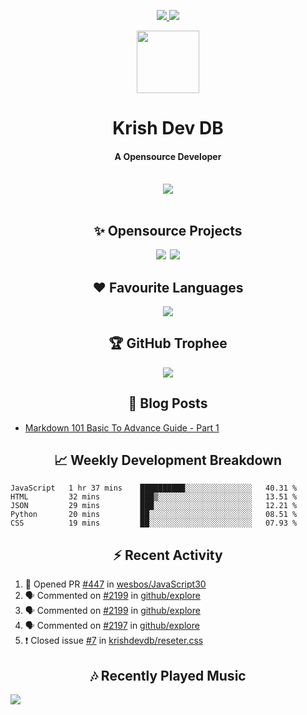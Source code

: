 <div align="center">
<p>
<a href="#projects">
<img src="https://img.shields.io/github/stars/krishdevdb?affiliations=OWNER%2CCOLLABORATOR&logo=github&style=for-the-badge&label=Star">
</a>
<a href="https://github.com/krishdevdb?tab=followers">
<img src="https://img.shields.io/github/followers/krishdevdb?logo=github&style=for-the-badge"></a>
</p>
<img height="100px" width="100px" src="https://github.com/krishdevdb/krishdevdb/raw/master/images/avatar.png">
<br>
<h1>Krish Dev DB</h1>
<h4>A Opensource Developer</h4>
<br>
</div>
<div align="center">
<img src="https://github-readme-stats.vercel.app/api?username=krishdevdb&show_icons=true&count_private=true">
<br>
</div>

<div align="center">
<br>
<h2 id="projects"> ✨ Opensource Projects</h2>
<a href="https://github.com/krishdevdb/reseter.css"><img src="https://github-readme-stats.vercel.app/api/pin/?username=krishdevdb&repo=reseter.css&show_icons=true&count_private=true&layout=compact"></a>&#8198;
<a href="https://github.com/krishdevdb/readme-template"><img src="https://github-readme-stats.vercel.app/api/pin/?username=krishdevdb&repo=readme-template&show_icons=true&count_private=true&layout=compact"></a>
<br>
</div>

<div align="center">
<h2 id="languages"> ❤ Favourite Languages </h2>
<img src="https://github-readme-stats.vercel.app/api/top-langs/?username=krishdevdb&show_icons=true&count_private=true&layout=compact">
</div>

<div align="center">
<h2 id="trophee">🏆 GitHub Trophee</h2>
<img src="https://github-profile-trophy.vercel.app/?username=krishdevdb&row=1&no-frame=true">
<br>
</div>

<h2 align="center" id="posts"> 📕 Blog Posts </h2>

<!-- BLOG-POSTS:START -->
- [Markdown 101 Basic To Advance Guide - Part 1](https://dev.to/krishdevdb/markdown-101-basic-to-advance-guide-part-1-pg3)
<!-- BLOG-POSTS:END -->

<h2 align="center" id="breakdown"> 📈 Weekly Development Breakdown </h2>

<!--START_SECTION:waka-->
```text
JavaScript   1 hr 37 mins    ██████████░░░░░░░░░░░░░░░   40.31 % 
HTML         32 mins         ███▒░░░░░░░░░░░░░░░░░░░░░   13.51 % 
JSON         29 mins         ███░░░░░░░░░░░░░░░░░░░░░░   12.21 % 
Python       20 mins         ██░░░░░░░░░░░░░░░░░░░░░░░   08.51 % 
CSS          19 mins         ██░░░░░░░░░░░░░░░░░░░░░░░   07.93 % 
```
<!--END_SECTION:waka-->

<h2 align="center" id="activity"> ⚡ Recent Activity </h2>

<!--START_SECTION:activity-->
1. 💪 Opened PR [#447](https://github.com/wesbos/JavaScript30/pull/447) in [wesbos/JavaScript30](https://github.com/wesbos/JavaScript30)
2. 🗣 Commented on [#2199](https://github.com/github/explore/issues/2199) in [github/explore](https://github.com/github/explore)
3. 🗣 Commented on [#2199](https://github.com/github/explore/issues/2199) in [github/explore](https://github.com/github/explore)
4. 🗣 Commented on [#2197](https://github.com/github/explore/issues/2197) in [github/explore](https://github.com/github/explore)
5. ❗️ Closed issue [#7](https://github.com/krishdevdb/reseter.css/issues/7) in [krishdevdb/reseter.css](https://github.com/krishdevdb/reseter.css)
<!--END_SECTION:activity-->

<h2 align="center" id="music"> 🎶 Recently Played Music </h2>

<a href="https://spotify-github-profile.vercel.app/api/view.svg?uid=s5rojvf8u4ywr2pap5s9es1bg&redirect=true"><img align="center" src="https://spotify-github-profile.vercel.app/api/view.svg?uid=s5rojvf8u4ywr2pap5s9es1bg&cover_image=true&theme=compact"></a>
